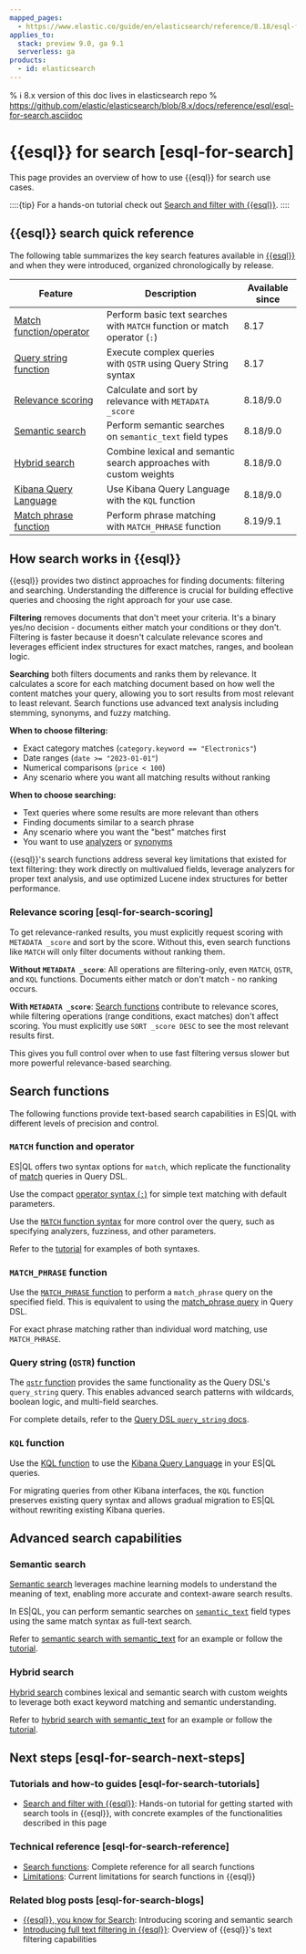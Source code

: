 ```yaml
---
mapped_pages:
  - https://www.elastic.co/guide/en/elasticsearch/reference/8.18/esql-for-search.html
applies_to:
  stack: preview 9.0, ga 9.1
  serverless: ga
products:
  - id: elasticsearch
---
```


% ℹ️ 8.x version of this doc lives in elasticsearch repo
% https://github.com/elastic/elasticsearch/blob/8.x/docs/reference/esql/esql-for-search.asciidoc

# {{esql}} for search [esql-for-search]

This page provides an overview of how to use {{esql}} for search use cases.

::::{tip}
For a hands-on tutorial check out [Search and filter with {{esql}}](esql-search-tutorial.md).
::::

## {{esql}} search quick reference

The following table summarizes the key search features available in [{{esql}}](/explore-analyze/query-filter/languages/esql.md) and when they were introduced, organized chronologically by release.

| Feature | Description | Available since |
|---------|-------------|----------------|
| [Match function/operator](#match-function-and-operator) | Perform basic text searches with `MATCH` function or match operator (`:`) | 8.17 |
| [Query string function](#query-string-qstr-function) | Execute complex queries with `QSTR` using Query String syntax | 8.17 |
| [Relevance scoring](#esql-for-search-scoring) | Calculate and sort by relevance with `METADATA _score` | 8.18/9.0 |
| [Semantic search](#semantic-search) | Perform semantic searches on `semantic_text` field types | 8.18/9.0 |
| [Hybrid search](#hybrid-search) | Combine lexical and semantic search approaches with custom weights | 8.18/9.0 |
| [Kibana Query Language](#kql-function) | Use Kibana Query Language with the `KQL` function | 8.18/9.0 |
| [Match phrase function](#match_phrase-function) | Perform phrase matching with `MATCH_PHRASE` function | 8.19/9.1 |

## How search works in {{esql}}

{{esql}} provides two distinct approaches for finding documents: filtering and searching. Understanding the difference is crucial for building effective queries and choosing the right approach for your use case.

**Filtering** removes documents that don't meet your criteria. It's a binary yes/no decision - documents either match your conditions or they don't. Filtering is faster because it doesn't calculate relevance scores and leverages efficient index structures for exact matches, ranges, and boolean logic.

**Searching** both filters documents and ranks them by relevance. It calculates a score for each matching document based on how well the content matches your query, allowing you to sort results from most relevant to least relevant. Search functions use advanced text analysis including stemming, synonyms, and fuzzy matching.

**When to choose filtering:**
- Exact category matches (`category.keyword == "Electronics"`)
- Date ranges (`date >= "2023-01-01"`)
- Numerical comparisons (`price < 100`)
- Any scenario where you want all matching results without ranking

**When to choose searching:**
- Text queries where some results are more relevant than others
- Finding documents similar to a search phrase
- Any scenario where you want the "best" matches first
- You want to use [analyzers](elasticsearch://reference/elasticsearch/mapping-reference/analyzer.md) or [synonyms](/solutions/search/full-text/search-with-synonyms.md) 

{{esql}}'s search functions address several key limitations that existed for text filtering: they work directly on multivalued fields, leverage analyzers for proper text analysis, and use optimized Lucene index structures for better performance.

### Relevance scoring [esql-for-search-scoring]

To get relevance-ranked results, you must explicitly request scoring with `METADATA _score` and sort by the score. Without this, even search functions like `MATCH` will only filter documents without ranking them.

**Without `METADATA _score`**: All operations are filtering-only, even `MATCH`, `QSTR`, and `KQL` functions. Documents either match or don't match - no ranking occurs.

**With `METADATA _score`**: [Search functions](elasticsearch://reference/query-languages/esql/functions-operators/search-functions.md) contribute to relevance scores, while filtering operations (range conditions, exact matches) don't affect scoring. You must explicitly use `SORT _score DESC` to see the most relevant results first.

This gives you full control over when to use fast filtering versus slower but more powerful relevance-based searching.

## Search functions

The following functions provide text-based search capabilities in ES|QL with different levels of precision and control.

### `MATCH` function and operator

ES|QL offers two syntax options for `match`, which replicate the functionality of [match](elasticsearch://reference/query-languages/query-dsl/query-dsl-match-query.md) queries in Query DSL.

Use the compact [operator syntax (`:`)](elasticsearch://reference/query-languages/esql/functions-operators/operators.md#esql-match-operator) for simple text matching with default parameters.

Use the [`MATCH` function syntax](elasticsearch://reference/query-languages/esql/functions-operators/search-functions.md#esql-match) for more control over the query, such as specifying analyzers, fuzziness, and other parameters.

Refer to the [tutorial](esql-search-tutorial.md#step-3-basic-search-operations) for examples of both syntaxes.

### `MATCH_PHRASE` function

Use the [`MATCH_PHRASE` function](elasticsearch://reference/query-languages/esql/functions-operators/search-functions.md#esql-match_phrase) to perform a `match_phrase` query on the specified field. This is equivalent to using the [match_phrase query](elasticsearch://reference/query-languages/query-dsl/query-dsl-match-query-phrase.md) in Query DSL.

For exact phrase matching rather than individual word matching, use `MATCH_PHRASE`.

### Query string (`QSTR`) function

The [`qstr` function](elasticsearch://reference/query-languages/esql/functions-operators/search-functions.md#esql-qstr) provides the same functionality as the Query DSL's `query_string` query. This enables advanced search patterns with wildcards, boolean logic, and multi-field searches.

For complete details, refer to the [Query DSL `query_string` docs](elasticsearch://reference/query-languages/query-dsl/query-dsl-query-string-query.md).

### `KQL` function

Use the [KQL function](elasticsearch://reference/query-languages/esql/functions-operators/search-functions.md#esql-kql) to use the [Kibana Query Language](/explore-analyze/query-filter/languages/kql.md) in your ES|QL queries.

For migrating queries from other Kibana interfaces, the `KQL` function preserves existing query syntax and allows gradual migration to ES|QL without rewriting existing Kibana queries.

## Advanced search capabilities

### Semantic search

[Semantic search](/solutions/search/semantic-search.md) leverages machine learning models to understand the meaning of text, enabling more accurate and context-aware search results.

In ES|QL, you can perform semantic searches on [`semantic_text`](elasticsearch://reference/elasticsearch/mapping-reference/semantic-text.md) field types using the same match syntax as full-text search.

Refer to [semantic search with semantic_text](/solutions/search/semantic-search/semantic-search-semantic-text.md) for an example or follow the [tutorial](esql-search-tutorial.md#step-5-semantic-search-and-hybrid-search).

### Hybrid search

[Hybrid search](/solutions/search/hybrid-search.md) combines lexical and semantic search with custom weights to leverage both exact keyword matching and semantic understanding.

Refer to [hybrid search with semantic_text](hybrid-semantic-text.md) for an example or follow the [tutorial](esql-search-tutorial.md#step-5-semantic-search-and-hybrid-search).

## Next steps [esql-for-search-next-steps]

### Tutorials and how-to guides [esql-for-search-tutorials]

- [Search and filter with {{esql}}](esql-search-tutorial.md): Hands-on tutorial for getting started with search tools in {{esql}}, with concrete examples of the functionalities described in this page

### Technical reference [esql-for-search-reference]

- [Search functions](elasticsearch://reference/query-languages/esql/functions-operators/search-functions.md): Complete reference for all search functions
- [Limitations](elasticsearch://reference/query-languages/esql/limitations.md#esql-limitations-full-text-search): Current limitations for search functions in {{esql}}

### Related blog posts [esql-for-search-blogs]

- [{{esql}}, you know for Search](https://www.elastic.co/search-labs/blog/esql-introducing-scoring-semantic-search): Introducing scoring and semantic search
- [Introducing full text filtering in {{esql}}](https://www.elastic.co/search-labs/blog/filtering-in-esql-full-text-search-match-qstr): Overview of {{esql}}'s text filtering capabilities
